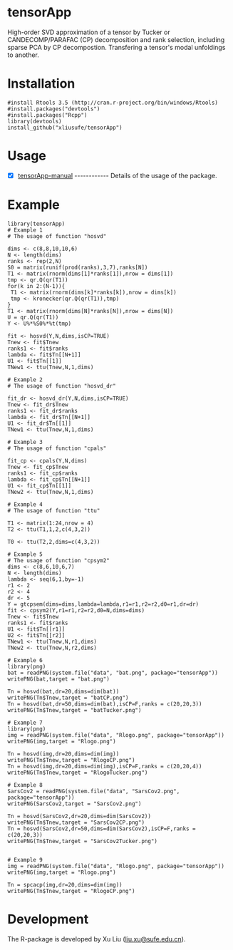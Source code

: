 # tensorApp
  High-order SVD approximation of a tensor by Tucker or CANDECOMP/PARAFAC (CP) decomposition and rank selection, including sparse PCA by CP decompostion. Transfering a tensor's modal unfoldings to another.
 
  
# Installation

    #install Rtools 3.5 (http://cran.r-project.org/bin/windows/Rtools)
    #install.packages("devtools")
    #install.packages("Rcpp")
    library(devtools)
    install_github("xliusufe/tensorApp")

# Usage

   - [x] [tensorApp-manual](https://github.com/xliusufe/tensorApp/blob/master/inst/tensorApp-manual.pdf) ------------ Details of the usage of the package.
# Example

    library(tensorApp)
    # Example 1 
    # The usage of function "hosvd"
  
    dims <- c(8,8,10,10,6)
    N <- length(dims)
    ranks <- rep(2,N)
    S0 = matrix(runif(prod(ranks),3,7),ranks[N])
    T1 <- matrix(rnorm(dims[1]*ranks[1]),nrow = dims[1])
    tmp <- qr.Q(qr(T1))
    for(k in 2:(N-1)){
     T1 <- matrix(rnorm(dims[k]*ranks[k]),nrow = dims[k])
     tmp <- kronecker(qr.Q(qr(T1)),tmp)
    }
    T1 <- matrix(rnorm(dims[N]*ranks[N]),nrow = dims[N])
    U = qr.Q(qr(T1))
    Y <- U%*%S0%*%t(tmp)
  
    fit <- hosvd(Y,N,dims,isCP=TRUE)
    Tnew <- fit$Tnew
    ranks1 <- fit$ranks
    lambda <- fit$Tn[[N+1]]
    U1 <- fit$Tn[[1]]
    TNew1 <- ttu(Tnew,N,1,dims)
  
    # Example 2 
    # The usage of function "hosvd_dr"
  
    fit_dr <- hosvd_dr(Y,N,dims,isCP=TRUE)
    Tnew <- fit_dr$Tnew
    ranks1 <- fit_dr$ranks
    lambda <- fit_dr$Tn[[N+1]]
    U1 <- fit_dr$Tn[[1]]
    TNew1 <- ttu(Tnew,N,1,dims)
    
    # Example 3 
    # The usage of function "cpals"
  
    fit_cp <- cpals(Y,N,dims)
    Tnew <- fit_cp$Tnew
    ranks1 <- fit_cp$ranks
    lambda <- fit_cp$Tn[[N+1]]
    U1 <- fit_cp$Tn[[1]]
    TNew2 <- ttu(Tnew,N,1,dims)
	
    # Example 4 
    # The usage of function "ttu"

    T1 <- matrix(1:24,nrow = 4)
    T2 <- ttu(T1,1,2,c(4,3,2))
  
    T0 <- ttu(T2,2,dims=c(4,3,2))  

    # Example 5 
    # The usage of function "cpsym2"  
    dims <- c(8,6,10,6,7)
    N <- length(dims)
    lambda <- seq(6,1,by=-1)
    r1 <- 2
    r2 <- 4
    dr <- 5
    Y = gtcpsem(dims=dims,lambda=lambda,r1=r1,r2=r2,d0=r1,dr=dr)
    fit <- cpsym2(Y,r1=r1,r2=r2,d0=N,dims=dims)
    Tnew <- fit$Tnew
    ranks1 <- fit$ranks
    U1 <- fit$Tn[[r1]]
    U2 <- fit$Tn[[r2]]
    TNew1 <- ttu(Tnew,N,r1,dims)
    TNew2 <- ttu(Tnew,N,r2,dims)  
    
    # Example 6
    library(png)
    bat = readPNG(system.file("data", "bat.png", package="tensorApp"))
    writePNG(bat,target = "bat.png")
    
    Tn = hosvd(bat,dr=20,dims=dim(bat))
    writePNG(Tn$Tnew,target = "batCP.png")
    Tn = hosvd(bat,dr=50,dims=dim(bat),isCP=F,ranks = c(20,20,3))
    writePNG(Tn$Tnew,target = "batTucker.png")
    
    # Example 7
    library(png)
    img = readPNG(system.file("data", "Rlogo.png", package="tensorApp"))
    writePNG(img,target = "Rlogo.png")
    
    Tn = hosvd(img,dr=20,dims=dim(img))
    writePNG(Tn$Tnew,target = "RlogoCP.png")
    Tn = hosvd(img,dr=20,dims=dim(img),isCP=F,ranks = c(20,20,4))
    writePNG(Tn$Tnew,target = "RlogoTucker.png")
    
    # Example 8
    SarsCov2 = readPNG(system.file("data", "SarsCov2.png", package="tensorApp"))
    writePNG(SarsCov2,target = "SarsCov2.png")
    
    Tn = hosvd(SarsCov2,dr=20,dims=dim(SarsCov2))
    writePNG(Tn$Tnew,target = "SarsCov2CP.png")
    Tn = hosvd(SarsCov2,dr=50,dims=dim(SarsCov2),isCP=F,ranks = c(20,20,3))
    writePNG(Tn$Tnew,target = "SarsCov2Tucker.png")  
    
    
    # Example 9
    img = readPNG(system.file("data", "Rlogo.png", package="tensorApp"))
    writePNG(img,target = "Rlogo.png")
    
    Tn = spcacp(img,dr=20,dims=dim(img))
    writePNG(Tn$Tnew,target = "RlogoCP.png")   
  
# Development
The R-package is developed by Xu Liu (liu.xu@sufe.edu.cn).
